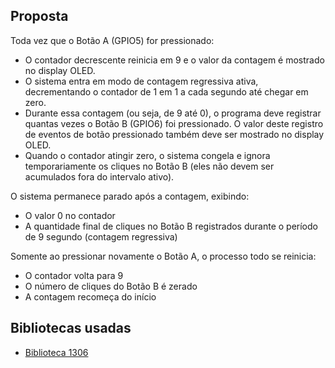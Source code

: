 ## Proposta

Toda vez que o Botão A (GPIO5) for pressionado:

- O contador decrescente reinicia em 9 e o valor da contagem é mostrado no display OLED.
- O sistema entra em modo de contagem regressiva ativa, decrementando o contador de 1 em 1 a cada segundo até chegar em zero.
- Durante essa contagem (ou seja, de 9 até 0), o programa deve registrar quantas vezes o Botão B (GPIO6) foi pressionado. O valor deste registro de eventos de botão pressionado também deve ser mostrado no display OLED.
- Quando o contador atingir zero, o sistema congela e ignora temporariamente os cliques no Botão B (eles não devem ser acumulados fora do intervalo ativo).

O sistema permanece parado após a contagem, exibindo:
- O valor 0 no contador
- A quantidade final de cliques no Botão B registrados durante o período de 9 segundo (contagem regressiva)

Somente ao pressionar novamente o Botão A, o processo todo se reinicia:
- O contador volta para 9
- O número de cliques do Botão B é zerado
- A contagem recomeça do início

## Bibliotecas usadas
- [Biblioteca 1306](https://github.com/daschr/pico-ssd1306)

